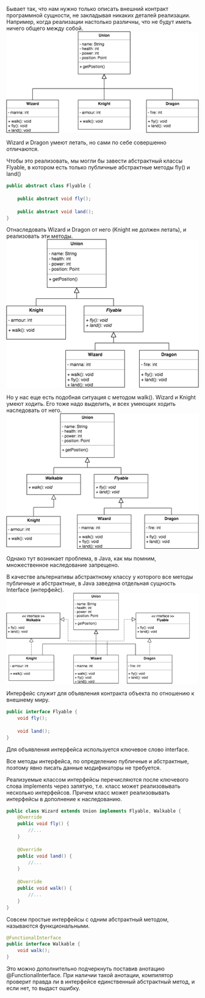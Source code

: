 Бывает так, что нам нужно только описать внешний контракт программной сущности, не закладывая никаких деталей реализации. Например, когда реализации настолько различны, что не будут иметь ничего общего между собой.
![uml-diagram-1](assets/01.png)

Wizard и Dragon умеют летать, но сами по себе совершенно отличаются.

Чтобы это реализовать, мы могли бы завести абстрактный классы Flyable, в котором есть только публичные абстрактные методы fly() и land()
```java
public abstract class Flyable {

    public abstract void fly();

    public abstract void land();
}
```
Отнаследовать Wizard и Dragon от него (Knight не должен летать), и реализовать эти методы. 
![uml-diagram-2](assets/02.png)

Но у нас еще есть подобная ситуация с методом walk(). Wizard и Knight умеют ходить. Его тоже надо выделить, и всех умеющих ходить наследовать от него.
![uml-diagram-3](assets/03.png)

Однако тут возникает проблема, в Java, как мы помним, множественное наследование запрещено.

В качестве альтернативы абстрактному классу у которого все методы публичные и абстрактные, в Java заведена отдельная сущность Interface (интерфейс). 
![uml-diagram-4](assets/04.png)

Интерфейс служит для объявления контракта объекта по отношению к внешнему миру.

```java
public interface Flyable {
    void fly();

    void land();
}
```
Для объявления интерфейса используется ключевое слово interface.

Все методы интерфейса, по определению публичные и абстрактные, поэтому явно писать данные модификаторы не требуется.

Реализуемые классом интерфейсы перечисляются после ключевого слова implements через запятую, т.е. класс может реализовывать несколько интерфейсов. Причем класс может реализовывать интерфейсы в дополнение к наследованию.
```java
public class Wizard extends Union implements Flyable, Walkable {
    @Override
    public void fly() {
        //...
    }

    @Override
    public void land() {
        //...
    }

    @Override
    public void walk() {
        //...
    }
}
```

Совсем простые интерфейсы с одним абстрактный методом, называются функциональными. 
```java
@FunctionalInterface
public interface Walkable {
    void walk();
}
```
Это можно дополнительно подчеркнуть поставив анотацию @FunctionalInterface. При наличии такой анотации, компилятор проверит правда ли в интерфейсе единственный абстрактный метод, и если нет, то выдаст ошибку. 
